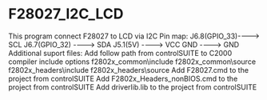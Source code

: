 # F28027_I2C_LCD
 This program connect F28027 to LCD via I2C 
 Pin map:
 J6.8(GPIO_33)----> SCL
 J6.7(GPIO_32) ----> SDA
 J5.1(5V) ----> VCC
 GND ----> GND
 Additional suport files:
 Add follow path from controlSUITE to C2000 compiler include options
 f2802x_common\include
 f2802x_common\source
 f2802x_headers\include
 f2802x_headers\source
 Add F28027.cmd to the project from controlSUITE
 Add F2802x_Headers_nonBIOS.cmd to the project from controlSUITE
 Add driverlib.lib to the project from controlSUITE
